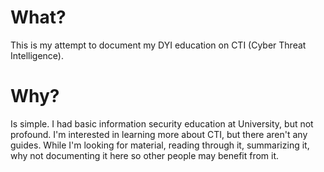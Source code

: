 What?
=====
This is my attempt to document my DYI education on CTI (Cyber Threat Intelligence).

Why? 
====
Is simple. I had basic information security education at University, but not profound. I'm interested in learning more about CTI, but there aren't any guides. While I'm looking for material, reading through it, summarizing it, why not documenting it here so other people may benefit from it.
